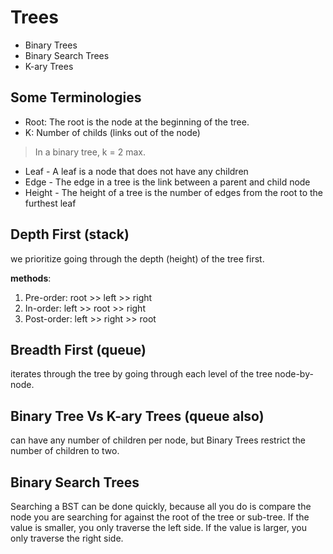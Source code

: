 # Trees
- Binary Trees
- Binary Search Trees
- K-ary Trees

## Some Terminologies
- Root: The root is the node at the beginning of the tree.
- K: Number of childs (links out of the node)  
> In a binary tree, k = 2 max.
- Leaf - A leaf is a node that does not have any children
- Edge - The edge in a tree is the link between a parent and child node
- Height - The height of a tree is the number of edges from the root to the furthest leaf

## Depth First (stack)
we prioritize going through the depth (height) of the tree first. 

**methods**:
1. Pre-order: root >> left >> right
2. In-order: left >> root >> right
3. Post-order: left >> right >> root

## Breadth First (queue)
iterates through the tree by going through each level of the tree node-by-node.

## Binary Tree Vs K-ary Trees (queue also)
can have any number of children per node, but Binary Trees restrict the number of children to two.

## Binary Search Trees
Searching a BST can be done quickly, because all you do is compare the node you are searching for against the root of the tree or sub-tree.
If the value is smaller, you only traverse the left side. If the value is larger, you only traverse the right side.


